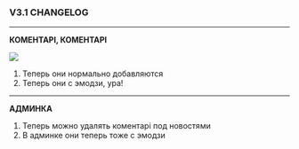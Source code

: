 ### V3.1 CHANGELOG


------------

**КОМЕНТАРI, КОМЕНТАРI**

[![](https://pp.userapi.com/c849236/v849236184/ef383/vvcRhdjUepk.jpg)](https://pp.userapi.com/c849236/v849236184/ef383/vvcRhdjUepk.jpg)

1. Теперь они нормально добавляются
2. Теперь они с эмодзи, ура!


------------

**АДМИНКА**

1.  Теперь можно удалять коментарi под новостями
2.  В админке они теперь тоже с эмодзи
